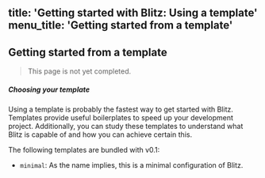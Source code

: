 title: 'Getting started with Blitz: Using a template'
menu_title: 'Getting started from a template'
---
## Getting started from a template

> This page is not yet completed.

##### Choosing your template

Using a template is probably the fastest way to get started with Blitz. Templates provide useful boilerplates to speed up your development project. Additionally, you can study these templates to understand what Blitz is capable of and how you can achieve certain this.

The following templates are bundled with v0.1:

* `minimal`: As the name implies, this is a minimal configuration of Blitz.